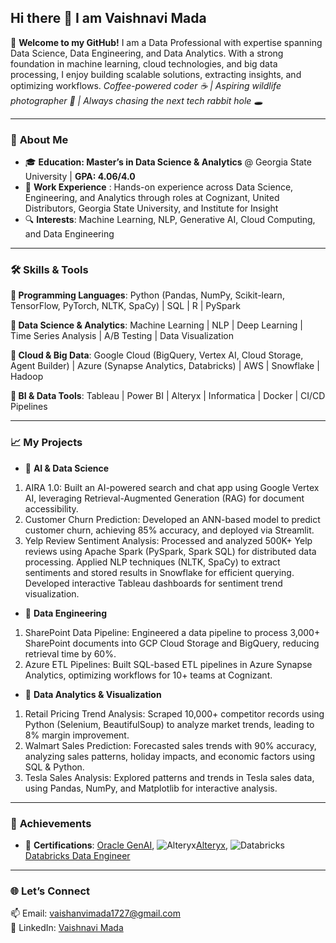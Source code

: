 ## Hi there 👋 I am Vaishnavi Mada

<!--
**Madavaishnavi/Madavaishnavi** is a ✨ _special_ ✨ repository because its `README.md` (this file) appears on your GitHub profile.

Here are some ideas to get you started:

- 🔭 I’m currently working on ...
- 🌱 I’m currently learning ...
- 👯 I’m looking to collaborate on ...
- 🤔 I’m looking for help with ...
- 💬 Ask me about ...
- 📫 How to reach me: ...
- 😄 Pronouns: ...
- ⚡ Fun fact: ...
-->
👋 **Welcome to my GitHub!** I am a Data Professional with expertise spanning Data Science, Data Engineering, and Data Analytics. With a strong foundation in machine learning, cloud technologies, and big data processing, I enjoy building scalable solutions, extracting insights, and optimizing workflows. 
*Coffee-powered coder ☕ | Aspiring wildlife photographer 📸 | Always chasing the next tech rabbit hole 🕳️*

---
### 🚀  **About Me** 
- 🎓  **Education: Master’s in Data Science & Analytics** @ Georgia State University | **GPA: 4.06/4.0** 
- 💼  **Work Experience** :  Hands-on experience across Data Science, Engineering, and Analytics through roles at Cognizant, United Distributors, Georgia State University, and Institute for Insight
- 🔍  **Interests**: Machine Learning, NLP, Generative AI, Cloud Computing, and Data Engineering
---


### 🛠️  **Skills & Tools**
**🔹 Programming Languages**: Python (Pandas, NumPy, Scikit-learn, TensorFlow, PyTorch, NLTK, SpaCy) | SQL | R | PySpark

**🔹 Data Science & Analytics**: Machine Learning | NLP | Deep Learning | Time Series Analysis | A/B Testing | Data Visualization

**🔹 Cloud & Big Data**: Google Cloud (BigQuery, Vertex AI, Cloud Storage, Agent Builder) | Azure (Synapse Analytics, Databricks) | AWS | Snowflake | Hadoop

**🔹 BI & Data Tools**: Tableau | Power BI | Alteryx | Informatica | Docker | CI/CD Pipelines


--- 
  
### 📈 **My Projects**
- 🔹 **AI & Data Science**
1. AIRA 1.0: Built an AI-powered search and chat app using Google Vertex AI, leveraging Retrieval-Augmented Generation (RAG) for document accessibility.
2. Customer Churn Prediction: Developed an ANN-based model to predict customer churn, achieving 85% accuracy, and deployed via Streamlit.
3. Yelp Review Sentiment Analysis: Processed and analyzed 500K+ Yelp reviews using Apache Spark (PySpark, Spark SQL) for distributed data processing. Applied NLP techniques (NLTK, SpaCy) to extract sentiments and stored results in Snowflake for efficient querying. Developed interactive Tableau dashboards for sentiment trend visualization.

   
- 🔹 **Data Engineering**
1. SharePoint Data Pipeline: Engineered a data pipeline to process 3,000+ SharePoint documents into GCP Cloud Storage and BigQuery, reducing retrieval time by 60%.
2. Azure ETL Pipelines: Built SQL-based ETL pipelines in Azure Synapse Analytics, optimizing workflows for 10+ teams at Cognizant.

- 🔹 **Data Analytics & Visualization**
1. Retail Pricing Trend Analysis: Scraped 10,000+ competitor records using Python (Selenium, BeautifulSoup) to analyze market trends, leading to 8% margin improvement.
2. Walmart Sales Prediction: Forecasted sales trends with 90% accuracy, analyzing sales patterns, holiday impacts, and economic factors using SQL & Python.
3. Tesla Sales Analysis: Explored patterns and trends in Tesla sales data, using Pandas, NumPy, and Matplotlib for interactive analysis.
---

### 🌟 **Achievements**  
 
- 📜 **Certifications**: [Oracle GenAI](https://catalog-education.oracle.com/ords/certview/sharebadge?id=A4C8A5AB1FA7239F28AAC9163A5894CFE77DC6B063C844905ABF345AAEC6C1CE), ![Alteryx](https://img.shields.io/badge/Alteryx_Designer_Core_Certified-0072C6?style=for-the-badge&logo=alteryx&logoColor=white)[Alteryx](https://community.alteryx.com/t5/badges/userbadgespage/user-id/641596/page/1), ![Databricks](https://img.shields.io/badge/Databricks-FF3621?style=for-the-badge&logo=databricks&logoColor=white)[Databricks Data Engineer](https://credentials.databricks.com/68586ac3-3f77-4366-be7e-3035fee5f242#acc.u58cExfn)

---

### 🌐 **Let’s Connect**  
📫 Email: vaishanvimada1727@gmail.com  
💼 LinkedIn: [Vaishnavi Mada](https://www.linkedin.com/in/vaishnavi-mada/)

